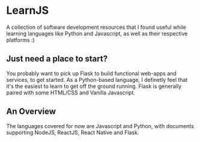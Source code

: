 # LearnJS
A collection of software development resources that I found useful while learning languages like Python and Javascript, as well as their respective platforms :)

## Just need a place to start?
You probably want to pick up Flask to build functional web-apps and services, to get started. As a Python-based language, I definetly feel that it's the easiest to learn to get off the ground running. Flask is generally paired with some HTML/CSS and Vanilla Javascript.

## An Overview
The languages covered for now are Javascript and Python, with documents supporting NodeJS, ReactJS, React Native and Flask. 
